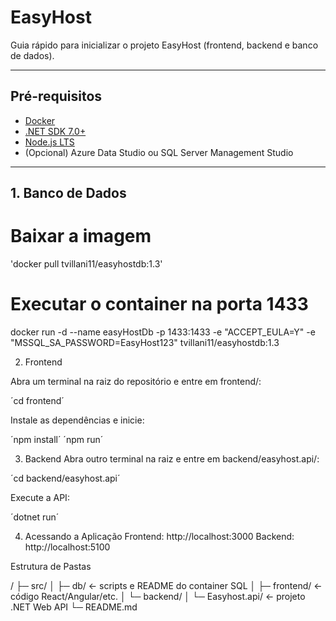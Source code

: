 
# EasyHost

Guia rápido para inicializar o projeto EasyHost (frontend, backend e banco de dados).

---

## Pré-requisitos

- [Docker](https://www.docker.com/)  
- [.NET SDK 7.0+](https://dotnet.microsoft.com/)  
- [Node.js LTS](https://nodejs.org/)  
- (Opcional) Azure Data Studio ou SQL Server Management Studio  

---

## 1. Banco de Dados

# Baixar a imagem

'docker pull tvillani11/easyhostdb:1.3'

# Executar o container na porta 1433
docker run -d --name easyHostDb -p 1433:1433 -e "ACCEPT_EULA=Y" -e "MSSQL_SA_PASSWORD=EasyHost123" tvillani11/easyhostdb:1.3

2. Frontend

Abra um terminal na raiz do repositório e entre em frontend/:

´cd frontend´

Instale as dependências e inicie:

´npm install´
´npm run´

3. Backend
Abra outro terminal na raiz e entre em backend/easyhost.api/:

´cd backend/easyhost.api´

Execute a API:

´dotnet run´


4. Acessando a Aplicação
Frontend: http://localhost:3000 
Backend: http://localhost:5100

Estrutura de Pastas

/
├─ src/
│  ├─ db/                ← scripts e README do container SQL
│  ├─ frontend/          ← código React/Angular/etc.
│  └─ backend/
│     └─ Easyhost.api/   ← projeto .NET Web API
└─ README.md
